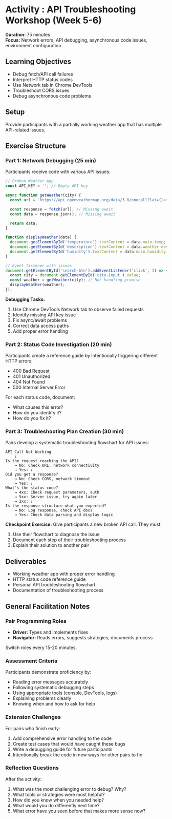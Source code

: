 # Activity : API Troubleshooting Workshop (Week 5-6)

**Duration:** 75 minutes  
**Focus:** Network errors, API debugging, asynchronous code issues, environment configuration

## Learning Objectives

- Debug fetch/API call failures
- Interpret HTTP status codes
- Use Network tab in Chrome DevTools
- Troubleshoot CORS issues
- Debug asynchronous code problems

## Setup

Provide participants with a partially working weather app that has multiple API-related issues.

## Exercise Structure

### Part 1: Network Debugging (25 min)

Participants receive code with various API issues:

```javascript
// Broken Weather App
const API_KEY = ''; // Empty API key

async function getWeather(city) {
  const url = `https://api.openweathermap.org/data/3.0/onecall?lat={lat}&lon={lon}&exclude={part}&appid={API key}`;

  const response = fetch(url); // Missing await
  const data = response.json(); // Missing await

  return data;
}

function displayWeather(data) {
  document.getElementById('temperature').textContent = data.main.temp; // Element doesn't exist
  document.getElementById('description').textContent = data.weather.description; // Wrong path
  document.getElementById('humidity').textContent = data.main.humidity;
}

// Event listener with issues
document.getElementById('search-btn').addEventListener('click', () => {
  const city = document.getElementById('city-input').value;
  const weather = getWeather(city); // Not handling promise
  displayWeather(weather);
});
```

**Debugging Tasks:**

1. Use Chrome DevTools Network tab to observe failed requests
2. Identify missing API key issue
3. Fix async/await problems
4. Correct data access paths
5. Add proper error handling

### Part 2: Status Code Investigation (20 min)

Participants create a reference guide by intentionally triggering different HTTP errors:

- 400 Bad Request
- 401 Unauthorized
- 404 Not Found
- 500 Internal Server Error

For each status code, document:

- What causes this error?
- How do you identify it?
- How do you fix it?

### Part 3: Troubleshooting Plan Creation (30 min)

Pairs develop a systematic troubleshooting flowchart for API issues:

```
API Call Not Working
    ↓
Is the request reaching the API?
    → No: Check URL, network connectivity
    → Yes: ↓
Did you get a response?
    → No: Check CORS, network timeout
    → Yes: ↓
What's the status code?
    → 4xx: Check request parameters, auth
    → 5xx: Server issue, try again later
    → 2xx: ↓
Is the response structure what you expected?
    → No: Log response, check API docs
    → Yes: Check data parsing and display logic
```

**Checkpoint Exercise:**
Give participants a new broken API call. They must:

1. Use their flowchart to diagnose the issue
2. Document each step of their troubleshooting process
3. Explain their solution to another pair

## Deliverables

- Working weather app with proper error handling
- HTTP status code reference guide
- Personal API troubleshooting flowchart
- Documentation of troubleshooting process

## General Facilitation Notes

### Pair Programming Roles

- **Driver:** Types and implements fixes
- **Navigator:** Reads errors, suggests strategies, documents process

Switch roles every 15-20 minutes.

### Assessment Criteria

Participants demonstrate proficiency by:

- Reading error messages accurately
- Following systematic debugging steps
- Using appropriate tools (console, DevTools, logs)
- Explaining problems clearly
- Knowing when and how to ask for help

### Extension Challenges

For pairs who finish early:

1. Add comprehensive error handling to the code
2. Create test cases that would have caught these bugs
3. Write a debugging guide for future participants
4. Intentionally break the code in new ways for other pairs to fix

### Reflection Questions

After the activity:

1. What was the most challenging error to debug? Why?
2. What tools or strategies were most helpful?
3. How did you know when you needed help?
4. What would you do differently next time?
5. What error have you seen before that makes more sense now?
